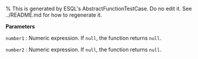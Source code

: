 % This is generated by ESQL's AbstractFunctionTestCase. Do no edit it. See ../README.md for how to regenerate it.

**Parameters**

`number1`
:   Numeric expression. If `null`, the function returns `null`.

`number2`
:   Numeric expression. If `null`, the function returns `null`.

